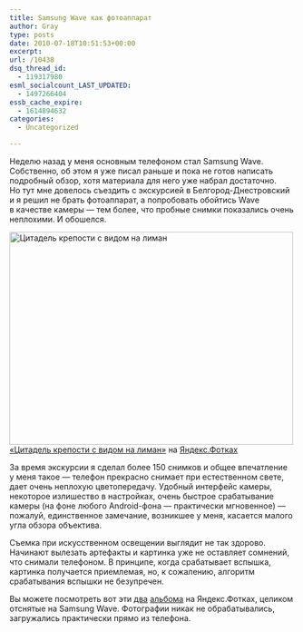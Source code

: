 ```yaml
---
title: Samsung Wave как фотоаппарат
author: Gray
type: posts
date: 2010-07-18T10:51:53+00:00
excerpt:
url: /10438
dsq_thread_id:
  - 119317980
esml_socialcount_LAST_UPDATED:
  - 1497266404
essb_cache_expire:
  - 1614894632
categories:
  - Uncategorized

---
```








Неделю назад у&nbsp;меня основным телефоном стал Samsung Wave. Собственно, об&nbsp;этом я&nbsp;уже писал раньше и&nbsp;пока не&nbsp;готов написать подробный обзор, хотя материала для него уже набрал достаточно. Но&nbsp;тут мне довелось съездить с&nbsp;экскурсией в&nbsp;Белгород-Днестровский и&nbsp;я&nbsp;решил не&nbsp;брать фотоаппарат, а&nbsp;попробовать обойтись Wave в&nbsp;качестве камеры&nbsp;&mdash; тем более, что пробные снимки показались очень неплохими. И&nbsp;обошелся.

[<img src="https://i2.wp.com/img-fotki.yandex.ru/get/5100/gray7400.8f/0_466ea_cdcc52f7_L.jpg?resize=500%2C375" width="500" height="375" title="Цитадель крепости с видом на лиман" alt="Цитадель крепости с видом на лиман" border="0" data-recalc-dims="1" />][1]  
[&laquo;Цитадель крепости с&nbsp;видом на&nbsp;лиман&raquo;][1] на&nbsp;[Яндекс.Фотках][2]

За&nbsp;время экскурсии я&nbsp;сделал более 150 снимков и&nbsp;общее впечатление у&nbsp;меня такое&nbsp;&mdash; телефон прекрасно снимает при естественном свете, дает очень неплохую цветопередачу. Удобный интерфейс камеры, некоторое излишество в&nbsp;настройках, очень быстрое срабатывание камеры (на&nbsp;фоне любого Android-фона&nbsp;&mdash; практически мгновенное)&nbsp;&mdash; пожалуй, единственное замечание, возникшее у&nbsp;меня, касается малого угла обзора объектива.

Съемка при искусственном освещении выглядит не&nbsp;так здорово. Начинают вылезать артефакты и&nbsp;картинка уже не&nbsp;оставляет сомнений, что снимали телефоном. В&nbsp;принципе, когда срабатывает вспышка, картинка получается приемлемая, но, к&nbsp;сожалению, алгоритм срабатывания вспышки не&nbsp;безупречен.

Вы&nbsp;можете посмотреть вот эти <a href="http://fotki.yandex.ru/users/gray7400/album/100669/" target="_blank">два</a> <a href="http://fotki.yandex.ru/users/gray7400/album/100671/" target="_blank">альбома</a> на&nbsp;Яндекс.Фотках, целиком отснятые на&nbsp;Samsung Wave. Фотографии никак не&nbsp;обрабатывались, загружались практически прямо из&nbsp;телефона.

 [1]: http://fotki.yandex.ru/users/gray7400/view/288490/
 [2]: http://fotki.yandex.ru